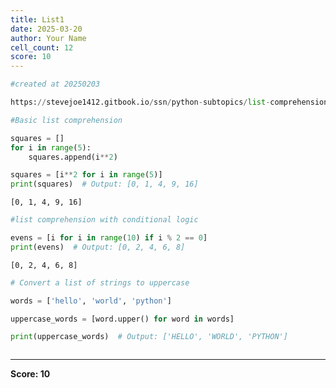 ```yaml
---
title: List1
date: 2025-03-20
author: Your Name
cell_count: 12
score: 10
---
```


```python
#created at 20250203
```


```python
https://stevejoe1412.gitbook.io/ssn/python-subtopics/list-comprehensions
```


```python
#Basic list comprehension
```


```python
squares = []
for i in range(5):
    squares.append(i**2)
```


```python
squares = [i**2 for i in range(5)]
print(squares)  # Output: [0, 1, 4, 9, 16]
```

    [0, 1, 4, 9, 16]



```python
#list comprehension with conditional logic
```


```python
evens = [i for i in range(10) if i % 2 == 0]
print(evens)  # Output: [0, 2, 4, 6, 8]
```

    [0, 2, 4, 6, 8]



```python
# Convert a list of strings to uppercase
```


```python
words = ['hello', 'world', 'python']
```


```python
uppercase_words = [word.upper() for word in words]
```


```python
print(uppercase_words)  # Output: ['HELLO', 'WORLD', 'PYTHON']
```


```python

```


---
**Score: 10**